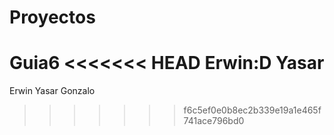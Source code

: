 # Proyectos
Guia6
<<<<<<< HEAD
Erwin:D
Yasar
=======
Erwin
Yasar
Gonzalo
>>>>>>> f6c5ef0e0b8ec2b339e19a1e465f741ace796bd0
